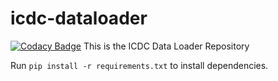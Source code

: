 # icdc-dataloader
[![Codacy Badge](https://api.codacy.com/project/badge/Grade/f4d5afb8403642dbab917cb4aa4ef47d)](https://www.codacy.com/manual/FNLCR_2/icdc-dataloader?utm_source=github.com&amp;utm_medium=referral&amp;utm_content=CBIIT/icdc-dataloader&amp;utm_campaign=Badge_Grade)
This is the ICDC Data Loader Repository

Run ```pip install -r requirements.txt``` to install dependencies.